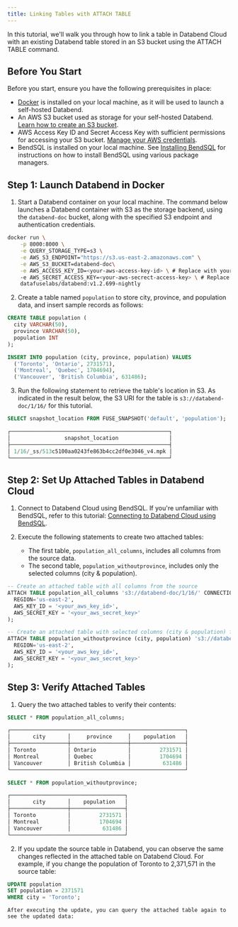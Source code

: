 ```yaml
---
title: Linking Tables with ATTACH TABLE
---
```


In this tutorial, we'll walk you through how to link a table in Databend Cloud with an existing Databend table stored in an S3 bucket using the ATTACH TABLE command.

## Before You Start

Before you start, ensure you have the following prerequisites in place:

- [Docker](https://www.docker.com/) is installed on your local machine, as it will be used to launch a self-hosted Databend.
- An AWS S3 bucket used as storage for your self-hosted Databend. [Learn how to create an S3 bucket](https://docs.aws.amazon.com/AmazonS3/latest/userguide/create-bucket-overview.html).
- AWS Access Key ID and Secret Access Key with sufficient permissions for accessing your S3 bucket. [Manage your AWS credentials](https://docs.aws.amazon.com/general/latest/gr/aws-sec-cred-types.html#access-keys-and-secret-access-keys).
- BendSQL is installed on your local machine. See [Installing BendSQL](/guides/sql-clients/bendsql/#installing-bendsql) for instructions on how to install BendSQL using various package managers.

## Step 1: Launch Databend in Docker

1. Start a Databend container on your local machine. The command below launches a Databend container with S3 as the storage backend, using the `databend-doc` bucket, along with the specified S3 endpoint and authentication credentials.

```bash
docker run \
    -p 8000:8000 \
    -e QUERY_STORAGE_TYPE=s3 \
    -e AWS_S3_ENDPOINT="https://s3.us-east-2.amazonaws.com" \
    -e AWS_S3_BUCKET=databend-doc\
    -e AWS_ACCESS_KEY_ID=<your-aws-access-key-id> \ # Replace with your AWS access key ID
    -e AWS_SECRET_ACCESS_KEY=<your-aws-secrect-access-key> \ # Replace with your AWS secret access key
    datafuselabs/databend:v1.2.699-nightly
```

2. Create a table named `population` to store city, province, and population data, and insert sample records as follows:

```sql
CREATE TABLE population (
  city VARCHAR(50),
  province VARCHAR(50),  
  population INT
);

INSERT INTO population (city, province, population) VALUES
  ('Toronto', 'Ontario', 2731571),
  ('Montreal', 'Quebec', 1704694),
  ('Vancouver', 'British Columbia', 631486);
```

3. Run the following statement to retrieve the table's location in S3. As indicated in the result below, the S3 URI for the table is `s3://databend-doc/1/16/` for this tutorial.

```sql
SELECT snapshot_location FROM FUSE_SNAPSHOT('default', 'population');

┌──────────────────────────────────────────────────┐
│                 snapshot_location                │
├──────────────────────────────────────────────────┤
│ 1/16/_ss/513c5100aa0243fe863b4cc2df0e3046_v4.mpk │
└──────────────────────────────────────────────────┘
```

## Step 2: Set Up Attached Tables in Databend Cloud

1. Connect to Databend Cloud using BendSQL. If you're unfamiliar with BendSQL, refer to this tutorial: [Connecting to Databend Cloud using BendSQL](../connect/connect-to-databendcloud-bendsql.md).

2. Execute the following statements to create two attached tables:
    - The first table, `population_all_columns`, includes all columns from the source data.
    - The second table, `population_withoutprovince`, includes only the selected columns (city & population).

```sql
-- Create an attached table with all columns from the source
ATTACH TABLE population_all_columns 's3://databend-doc/1/16/' CONNECTION = (
  REGION='us-east-2',
  AWS_KEY_ID = '<your_aws_key_id>',
  AWS_SECRET_KEY = '<your_aws_secret_key>'
);

-- Create an attached table with selected columns (city & population) from the source
ATTACH TABLE population_withoutprovince (city, population) 's3://databend-doc/1/16/' CONNECTION = (
  REGION='us-east-2',
  AWS_KEY_ID = '<your_aws_key_id>',
  AWS_SECRET_KEY = '<your_aws_secret_key>'
);
```

## Step 3: Verify Attached Tables

1. Query the two attached tables to verify their contents:

```sql
SELECT * FROM population_all_columns;

┌───────────────────────────────────────────────────────┐
│       city       │     province     │    population   │
├──────────────────┼──────────────────┼─────────────────┤
│ Toronto          │ Ontario          │         2731571 │
│ Montreal         │ Quebec           │         1704694 │
│ Vancouver        │ British Columbia │          631486 │
└───────────────────────────────────────────────────────┘

SELECT * FROM population_withoutprovince;

┌────────────────────────────────────┐
│       city       │    population   │
├──────────────────┼─────────────────┤
│ Toronto          │         2731571 │
│ Montreal         │         1704694 │
│ Vancouver        │          631486 │
└────────────────────────────────────┘
```

2. If you update the source table in Databend, you can observe the same changes reflected in the attached table on Databend Cloud. For example, if you change the population of Toronto to 2,371,571 in the source table:

```sql
UPDATE population
SET population = 2371571
WHERE city = 'Toronto';
```

    After executing the update, you can query the attached table again to see the updated data:
